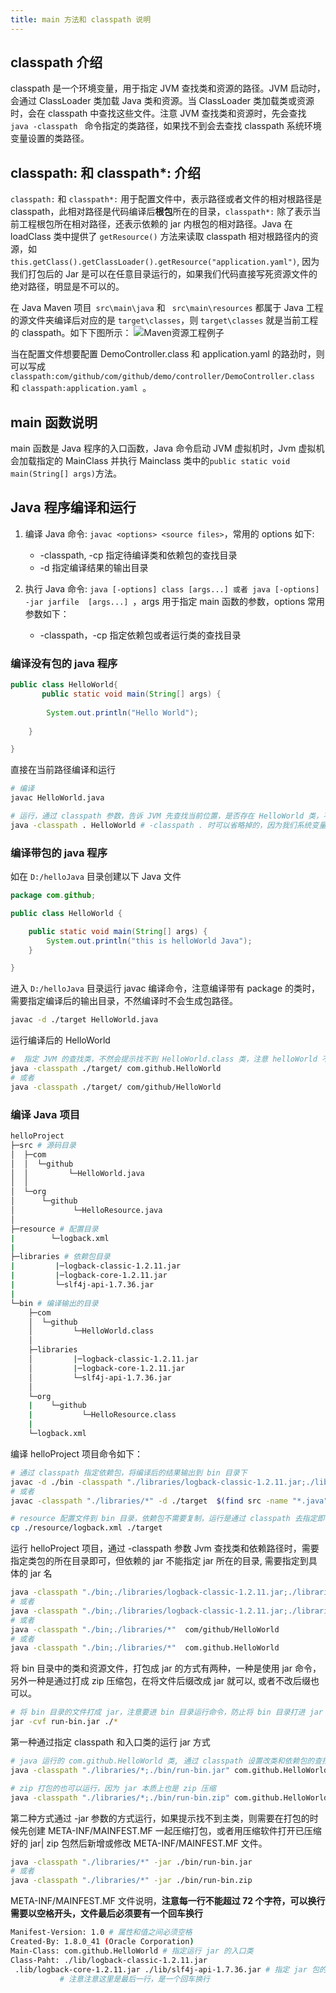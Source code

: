 ```yaml
---
title: main 方法和 classpath 说明
---
```


## classpath 介绍
classpath 是一个环境变量，用于指定 JVM 查找类和资源的路径。JVM 启动时，会通过 ClassLoader 类加载 Java 类和资源。当 ClassLoader 类加载类或资源时，会在 classpath 中查找这些文件。注意 JVM 查找类和资源时，先会查找 `java -classpath ` 命令指定的类路径，如果找不到会去查找 classpath 系统环境变量设置的类路径。


## classpath: 和 classpath*: 介绍
`classpath:` 和 `classpath*:` 用于配置文件中，表示路径或者文件的相对根路径是 classpath，此相对路径是代码编译后**根包**所在的目录，`classpath*:` 除了表示当前工程根包所在相对路径，还表示依赖的 jar 内根包的相对路径。Java 在 loadClass 类中提供了 `getResource()` 方法来读取 classpath 相对根路径内的资源，如 `this.getClass().getClassLoader().getResource("application.yaml")`, 因为我们打包后的 Jar 是可以在任意目录运行的，如果我们代码直接写死资源文件的绝对路径，明显是不可以的。


在 Java Maven 项目` src\main\java` 和 ` src\main\resources` 都属于 Java 工程的源文件夹编译后对应的是 `target\classes`，则 `target\classes` 就是当前工程的 classpath。如下下图所示：
![Maven资源工程例子](/images/Maven资源工程例子.png)

当在配置文件想要配置 DemoController.class 和 application.yaml 的路劲时，则可以写成 ` classpath:com/github/com/github/demo/controller/DemoController.class ` 和 `classpath:application.yaml `。


## main 函数说明
main 函数是 Java 程序的入口函数，Java 命令启动 JVM 虚拟机时，Jvm 虚拟机会加载指定的 MainClass 并执行 Mainclass 类中的` public static void main(String[] args) `方法。


## Java 程序编译和运行
1. 编译 Java 命令: `javac <options> <source files>`，常用的 options 如下:
    - -classpath, -cp 指定待编译类和依赖包的查找目录
    - -d 指定编译结果的输出目录
    
2. 执行 Java 命令: `java [-options] class [args...] 或者 java [-options] -jar jarfile 
[args...] `，args 用于指定 main 函数的参数，options 常用参数如下：
    - -classpath，-cp 指定依赖包或者运行类的查找目录

### 编译没有包的 java 程序
```java
public class HelloWorld{  
       public static void main(String[] args) {
     
        System.out.println("Hello World");
       
    }

}
```
直接在当前路径编译和运行
```bash
# 编译
javac HelloWorld.java

# 运行，通过 classpath 参数，告诉 JVM 先查找当前位置，是否存在 HelloWorld 类，不存在，再去 classpath 系统变量设置的路径里面找，注意不需要加 .class 后缀 
java -classpath . HelloWorld # -classpath . 时可以省略掉的，因为我们系统变量中的 classpath 已经配置有 . 表示的时当前目录
```

### 编译带包的 java 程序
如在 `D:/helloJava` 目录创建以下 Java 文件
```java
package com.github;

public class HelloWorld {

	public static void main(String[] args) {
		System.out.println("this is helloWorld Java");
	}

}
```
进入  `D:/helloJava` 目录运行 javac 编译命令，注意编译带有 package 的类时，需要指定编译后的输出目录，不然编译时不会生成包路径。
```bash
javac -d ./target HelloWorld.java
```

运行编译后的 HelloWorld
```bash
#  指定 JVM 的查找类，不然会提示找不到 HelloWorld.class 类，注意 helloWorld 不能加 .class 后缀
java -classpath ./target/ com.github.HelloWorld
# 或者
java -classpath ./target/ com/github/HelloWorld
```


### 编译 Java 项目
```bash
helloProject 
├─src # 源码目录
│  ├─com
│  │  └─github
│  │         └─HelloWorld.java
│  │
│  └─org
│      └─github
│             └─HelloResource.java
│
├─resource # 配置目录
|        └─logback.xml
|
├─libraries # 依赖包目录
|         |─logback-classic-1.2.11.jar
|         |─logback-core-1.2.11.jar
|         └─slf4j-api-1.7.36.jar
|
└─bin # 编译输出的目录
    ├─com
    │  └─github
    │         └─HelloWorld.class
    │
    ├─libraries
    │         |─logback-classic-1.2.11.jar
    │         |─logback-core-1.2.11.jar
    │         └─slf4j-api-1.7.36.jar
    │
    └─org
    |    └─github
    |           └─HelloResource.class
    |
    └─logback.xml

```
编译 helloProject 项目命令如下：
```bash
# 通过 classpath 指定依赖包，将编译后的结果输出到 bin 目录下
javac -d ./bin -classpath "./libraries/logback-classic-1.2.11.jar;./libraries/logback-core-1.2.11.jar;./libraries/slf4j-api-1.7.36.jar"  src/com/github/HelloWorld.java src/org/github/HelloResource.java
# 或者
javac -classpath "./libraries/*" -d ./target  $(find src -name "*.java") 

# resource 配置文件到 bin 目录，依赖包不需要复制，运行是通过 classpath 去指定即可。
cp ./resource/logback.xml ./target

```

运行 helloProject 项目，通过 -classpath 参数 Jvm 查找类和依赖路径时，需要指定类包的所在目录即可，但依赖的 jar 不能指定 jar 所在的目录, 需要指定到具体的 jar 名
```bash
java -classpath "./bin;./libraries/logback-classic-1.2.11.jar;./libraries/logback-core-1.2.11.jar;./libraries/slf4j-api-1.7.36.jar"  com/github/HelloWorld
# 或者
java -classpath "./bin;./libraries/logback-classic-1.2.11.jar;./libraries/logback-core-1.2.11.jar;./libraries/slf4j-api-1.7.36.jar"  com.github.HelloWorld
# 或者
java -classpath "./bin;./libraries/*"  com/github/HelloWorld
# 或者
java -classpath "./bin;./libraries/*"  com.github.HelloWorld
```

将 bin 目录中的类和资源文件，打包成 jar 的方式有两种，一种是使用 jar 命令，另外一种是通过打成 zip 压缩包，在将文件后缀改成 jar 就可以, 或者不改后缀也可以。
```bash
# 将 bin 目录的文件打成 jar，注意要进 bin 目录运行命令，防止将 bin 目录打进 jar 中
jar -cvf run-bin.jar ./*
```

第一种通过指定 classpath 和入口类的运行 jar 方式
```bash
# java 运行的 com.github.HelloWorld 类, 通过 classpath 设置改类和依赖包的查找路径 
java -classpath "./libraries/*;./bin/run-bin.jar" com.github.HelloWorld

# zip 打包的也可以运行，因为 jar 本质上也是 zip 压缩 
java -classpath "./libraries/*;./bin/run-bin.zip" com.github.HelloWorld
```
第二种方式通过 -jar 参数的方式运行，如果提示找不到主类，则需要在打包的时候先创建 META-INF/MAINFEST.MF 一起压缩打包，或者用压缩软件打开已压缩好的 jar| zip 包然后新增或修改 META-INF/MAINFEST.MF 文件。
```bash
java -classpath "./libraries/*" -jar ./bin/run-bin.jar
# 或者
java -classpath "./libraries/*" -jar ./bin/run-bin.zip
```

META-INF/MAINFEST.MF 文件说明，**注意每一行不能超过 72 个字符，可以换行需要以空格开头，文件最后必须要有一个回车换行**
```bash
Manifest-Version: 1.0 # 属性和值之间必须空格
Created-By: 1.8.0_41 (Oracle Corporation)
Main-Class: com.github.HelloWorld # 指定运行 jar 的入口类
Class-Paht: ./lib/logback-classic-1.2.11.jar
 .lib/logback-core-1.2.11.jar ./lib/slf4j-api-1.7.36.jar # 指定 jar 包的依赖包，只能使用相对路径，并且是相对 java -jar 运行的 jar 所在路径
           # 注意注意这里是最后一行，是一个回车换行
```
